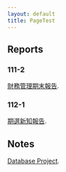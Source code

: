 ```yaml
---
layout: default
title: PageTest
---
```

## Reports
### 111-2
[財務管理期末報告](./1112CFfinal).
### 112-1
[期選新知報告](./1122OptionNK).

## Notes
[Database Project](./project).
